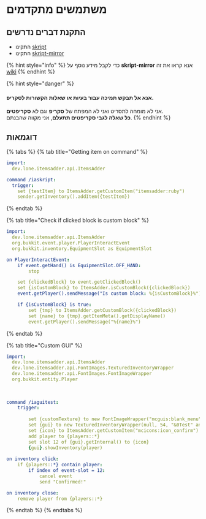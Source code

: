 # משתמשים מתקדמים

## התקנת דברים נדרשים

* התקינו [skript](https://github.com/SkriptLang/Skript/releases)
* התקינו [skript-mirror](https://skripttools.net/addons?q=mirror)

{% hint style="info" %}
כדי לקבל מידע נוסף על **skript-mirror** אנא קראו את זה [wiki](https://skript-mirror.gitbook.io/docs/)
{% endhint %}

{% hint style="danger" %}
#### אנא **אל תבקש** **תמיכה** עבור בעיות או שאלות הקשורות ל**סקריפ**.

אני לא מומחה לתסריט ואני לא המפתח של **סקריפ** וגם לא **סקריפטים**.\
**כל שאלה לגבי סקריפטים תתעלם**, אני מקווה שהבנתם.
{% endhint %}

## דוגמאות

{% tabs %}
{% tab title="Getting item on command" %}
```yaml
import:
  dev.lone.itemsadder.api.ItemsAdder

command /iaskript:
  trigger:
    set {testItem} to ItemsAdder.getCustomItem("itemsadder:ruby")
    sender.getInventory().addItem({testItem})
```
{% endtab %}

{% tab title="Check if clicked block is custom block" %}
```yaml
import:
  dev.lone.itemsadder.api.ItemsAdder
  org.bukkit.event.player.PlayerInteractEvent
  org.bukkit.inventory.EquipmentSlot as EquipmentSlot

on PlayerInteractEvent:
    if event.getHand() is EquipmentSlot.OFF_HAND: 
        stop

    set {clickedBlock} to event.getClickedBlock()
    set {isCustomBlock} to ItemsAdder.isCustomBlock({clickedBlock})
    event.getPlayer().sendMessage("Is custom block: %{isCustomBlock}%")

    if {isCustomBlock} is true:
        set {tmp} to ItemsAdder.getCustomBlock({clickedBlock})
        set {name} to {tmp}.getItemMeta().getDisplayName()
        event.getPlayer().sendMessage("%{name}%")
```
{% endtab %}

{% tab title="Custom GUI" %}
```yaml
import:
  dev.lone.itemsadder.api.ItemsAdder
  dev.lone.itemsadder.api.FontImages.TexturedInventoryWrapper
  dev.lone.itemsadder.api.FontImages.FontImageWrapper
  org.bukkit.entity.Player
  
  
		
command /iaguitest:
	trigger:
	
		set {customTexture} to new FontImageWrapper("mcguis:blank_menu")
		set {gui} to new TexturedInventoryWrapper(null, 54, "&0Test" and {customTexture})
		set {icon} to ItemsAdder.getCustomItem("mcicons:icon_confirm")
		add player to {players::*}
		set slot 12 of {gui}.getInternal() to {icon}
		{gui}.showInventory(player)
 
on inventory click:
	if {players::*} contain player:
		if index of event-slot = 12:
			cancel event
			send "Confirmed!"

on inventory close:
	remove player from {players::*}
```
{% endtab %}
{% endtabs %}
